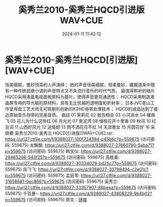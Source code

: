 ﻿---
title: 奚秀兰2010-奚秀兰HQCD引进版WAV+CUE
date: 2024-01-11 11:42:12
categories: WAV车载音乐、镜像
tags: 华语中文
---
# 奚秀兰2010-奚秀兰HQCD[引进版][WAV+CUE]

恬美细腻，曼妙悦耳的人声演绎；
她的声音恬美细腻，轻柔曼妙，娓娓道来中既有一种传统民歌小调的声音特点又不失流行音乐的时代气质。
最值得聆听的唱片
HQCD采用液晶电视面板原料为基片，使得声音更具通透性；
HQCD采用制造液晶屏专用的导光板的原材料，具有无比优越的透明度和折射率；
日本JVC青山工作室母盘工艺大师无可挑剔的创新的K2HD母带处理技术；
HQCD的成品达到了接近原始音乐母带的完美音质。
曲目
01 茉莉花
02 敖包相会
03 小河淌水
04 雁南飞
05 花儿为什么这样红
06 月光光
07 南泥湾
08 缅桂花开十里香
09 秋词
10 红豆词
11 山西好风光
12 送情郎
13 雨不洒花花不红
14 天涯歌女
15 月圆花好
16 采槟榔
奚秀兰2010-奚秀兰 HQCD[引进版][WAV+CUE].rar: https://url27.ctfile.com/f/9388027-1001724394-c45b6c?p=559675
(访问密码: 559675)
龙飘飘: https://url27.ctfile.com/d/9388027-27660790-5aba71?p=559675
(访问密码: 559675)
韩宝仪: https://url27.ctfile.com/d/9388027-29465208-543f25?p=559675
(访问密码: 559675)
高胜美: https://url27.ctfile.com/d/9388027-30334029-bd25c7?p=559675
(访问密码: 559675)
凤飞飞: https://url27.ctfile.com/d/9388027-30799494-c2e01c?p=559675
(访问密码: 559675)
孟庭苇: https://url27.ctfile.com/d/9388027-31658681-0ec866?p=559675
(访问密码: 559675)
奚秀兰: https://url27.ctfile.com/d/9388027-33357907-86beea?p=559675
(访问密码: 559675)
千百惠-: https://url27.ctfile.com/d/9388027-43808229-9b4b02?p=559675
(访问密码: 559675)
原文：[链接](https://blog.sina.com.cn/s/blog_1647c7e7601031467.html)